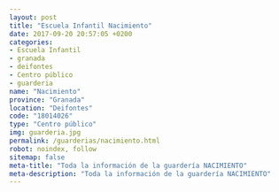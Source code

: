 ```yaml
---
layout: post
title: "Escuela Infantil Nacimiento"
date: 2017-09-20 20:57:05 +0200
categories:
- Escuela Infantil
- granada
- deifontes
- Centro público
- guarderia
name: "Nacimiento"
province: "Granada"
location: "Deifontes"
code: "18014026"
type: "Centro público"
img: guarderia.jpg
permalink: /guarderias/nacimiento.html
robot: noindex, follow
sitemap: false
meta-title: "Toda la información de la guardería NACIMIENTO"
meta-description: "Toda la información de la guardería NACIMIENTO"
---
```

